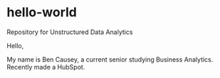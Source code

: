 # hello-world
Repository for Unstructured Data Analytics

Hello, 

My name is Ben Causey, a current senior studying Business Analytics. Recently made a HubSpot.
